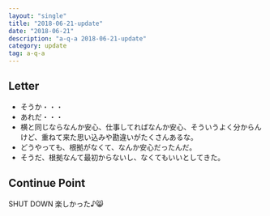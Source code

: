 ```yaml
---
layout: "single"
title: "2018-06-21-update"
date: "2018-06-21"
description: "a-q-a 2018-06-21-update"
category: update
tag: a-q-a
---
```


## Letter
- そうか・・・
- あれだ・・・
- 横と同じならなんか安心、仕事してればなんか安心、そういうよく分からんけど、重ねて来た思い込みや勘違いがたくさんあるな。
- どうやっても、根拠がなくて、なんか安心だったんだ。
- そうだ、根拠なんて最初からないし、なくてもいいとしてきた。

## Continue Point

SHUT DOWN
楽しかった♪:smile_cat:
